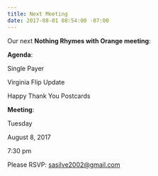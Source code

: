 ```yaml
---
title: Next Meeting
date: 2017-08-01 08:54:00 -07:00
---
```


Our next **Nothing Rhymes with Orange meeting**:


**Agenda**:

Single Payer

Virginia Flip Update

Happy Thank You Postcards


**Meeting**:

Tuesday

August 8, 2017

7:30 pm

Please RSVP:  sasilve2002@gmail.com